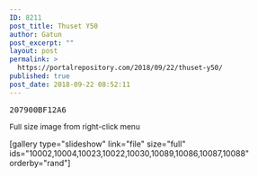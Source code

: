 ```yaml
---
ID: 8211
post_title: Thuset Y50
author: Gatun
post_excerpt: ""
layout: post
permalink: >
  https://portalrepository.com/2018/09/22/thuset-y50/
published: true
post_date: 2018-09-22 08:52:11
---
```

<pre>207900BF12A6</pre>
<span style="font-size: 10pt">Full size image from right-click menu</span>

[gallery type="slideshow" link="file" size="full" ids="10002,10004,10023,10022,10030,10089,10086,10087,10088" orderby="rand"]